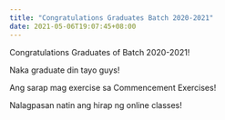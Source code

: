 ```yaml
---
title: "Congratulations Graduates Batch 2020-2021"
date: 2021-05-06T19:07:45+08:00
---
```

Congratulations Graduates of Batch 2020-2021!

Naka graduate din tayo guys!

Ang sarap mag exercise sa Commencement Exercises!

Nalagpasan natin ang hirap ng online classes!